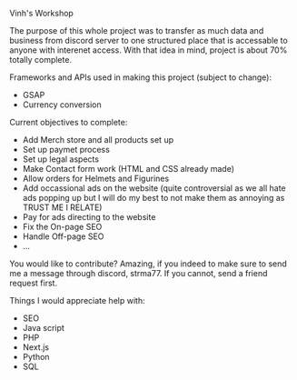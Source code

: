 Vinh's Workshop

The purpose of this whole project was to transfer as much data and business from discord server to one structured place that is accessable to anyone with interenet access. 
With that idea in mind, project is about 70% totally complete.

Frameworks and APIs used in making this project (subject to change):
- GSAP
- Currency conversion

Current objectives to complete:
- Add Merch store and all products set up
- Set up paymet process
- Set up legal aspects
- Make Contact form work (HTML and CSS already made)
- Allow orders for Helmets and Figurines
- Add occassional ads on the website (quite controversial as we all hate ads popping up but I will do my best to not make them as annoying as TRUST ME I RELATE)
- Pay for ads directing to the website
- Fix the On-page SEO
- Handle Off-page SEO
- ...

You would like to contribute?
Amazing, if you indeed to make sure to send me a message through discord, strma77.
If you cannot, send a friend request first.

Things I would appreciate help with:
- SEO
- Java script
- PHP
- Next.js
- Python
- SQL
  
